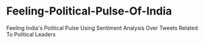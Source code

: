 # Feeling-Political-Pulse-Of-India
Feeling India's Political Pulse Using Sentiment Analysis Over Tweets Related To Political Leaders
